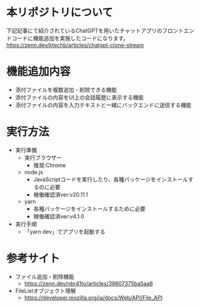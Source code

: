 # 本リポジトリについて
下記記事にて紹介されているChatGPTを用いたチャットアプリのフロントエンドコードに機能追加を実施したコードになります。<br>
https://zenn.dev/ktechb/articles/chatgpt-clone-stream

# 機能追加内容
- 添付ファイルを複数追加・削除できる機能
- 添付ファイルの内容をUI上の会話履歴に表示する機能
- 添付ファイルの内容を入力テキストと一緒にバックエンドに送信する機能

# 実行方法
- 実行準備
    - 実行ブラウザー
      - 推奨:Chrome
    - node.js
      - JavaScriptコードを実行したり、各種パッケージをインストールするのに必要
      - 稼働確認済ver:v20.11.1
    - yarn
      - 各種パッケージをインストールするために必要
      - 稼働確認済ver:v4.1.0
- 実行手順
    - 「yarn dev」でアプリを起動する

# 参考サイト
- ファイル追加・削除機能
  - https://zenn.dev/nbr41to/articles/39607375ba5aa8
- FileListオブジェクト理解
  - https://developer.mozilla.org/ja/docs/Web/API/File_API 
